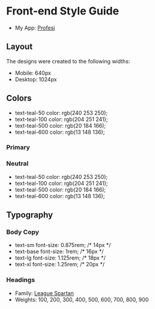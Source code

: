 # Front-end Style Guide
- My App: [Profesi](https://profesi.netlify.app/)

## Layout

The designs were created to the following widths:

- Mobile: 640px
- Desktop: 1024px

## Colors
- text-teal-50	color: rgb(240 253 250);
- text-teal-100	color: rgb(204 251 241);
- text-teal-500	color: rgb(20 184 166);
- text-teal-600	color: rgb(13 148 136);

### Primary

### Neutral
- text-teal-50	color: rgb(240 253 250);
- text-teal-100	color: rgb(204 251 241);
- text-teal-500	color: rgb(20 184 166);
- text-teal-600	color: rgb(13 148 136);

## Typography

### Body Copy

- text-sm	font-size: 0.875rem; /* 14px */
- text-base	font-size: 1rem; /* 16px */
- text-lg	font-size: 1.125rem; /* 18px */
- text-xl	font-size: 1.25rem; /* 20px */

### Headings

- Family: [League Spartan](https://fonts.googleapis.com/css2?family=League+Spartan:wght@100;200;300;400;500;600;700;800;900&display=swap)
- Weights: 100, 200, 300, 400, 500, 600, 700, 800, 900
